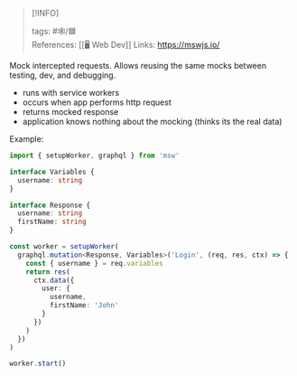 
> [!INFO]
> 
> tags:  #🕸️/🟦  
> References:   [[🖥️ Web Dev]]
> Links: https://mswjs.io/

Mock intercepted requests. Allows reusing the same mocks between testing, dev, and debugging.

- runs with service workers
- occurs when app performs http request
- returns mocked response
- application knows nothing about the mocking (thinks its the real data)

Example:
```ts
import { setupWorker, graphql } from 'msw'

interface Variables {
  username: string
}

interface Response {
  username: string
  firstName: string
}

const worker = setupWorker(
  graphql.mutation<Response, Variables>('Login', (req, res, ctx) => {
    const { username } = req.variables
    return res(
      ctx.data({
        user: {
          username,
          firstName: 'John'
        }
      })
    )
  })
)

worker.start()
```







